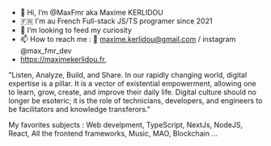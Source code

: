 - 👋 Hi, I’m @MaxFmr aka Maxime KERLIDOU
- 🇫🇷 I'm au French Full-stack JS/TS programer since 2021
- 💞️ I’m looking to feed my curiosity 
- 📫 How to reach me : 📧 maxime.kerlidou@gmail.com / instagram @max_fmr_dev 
-  https://maximekerlidou.fr,


"Listen, Analyze, Build, and Share.
In our rapidly changing world, digital expertise is a pillar. It is a vector of existential empowerment, allowing one to learn, grow, create, and improve their daily life. Digital culture should no longer be esoteric; it is the role of technicians, developers, and engineers to be facilitators and knowledge transferors."


My favorites subjects : Web develpment, TypeScript, NextJs, NodeJS, React, All the frontend frameworks, Music, MAO, Blockchain ...

<!---
MaxFmr/MaxFmr is a ✨ special ✨ repository because its `README.md` (this file) appears on your GitHub profile.
You can click the Preview link to take a look at your changes.
--->
